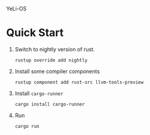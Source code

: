 YeLi-OS

# Quick Start

1. Switch to nightly version of rust.

    ```shell
    rustup override add nightly
    ```

2. Install some compiler components

    ```shell
    rustup component add rust-src llvm-tools-preview
    ```

3. Install `cargo-runner`
    ```shell
    cargo install cargo-runner
    ```

4. Run
    ```shell
    cargo run
    ```
